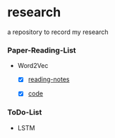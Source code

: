 # research
a repository to record my research

### Paper-Reading-List

* Word2Vec
  - [x] [reading-notes](https://brooksj.com/2019/08/14/Word2Vec%E5%8E%9F%E7%90%86%E8%AF%A6%E8%A7%A3/)

  - [x] [code](https://github.com/tracy-talent/research/blob/master/code/Word2Vec.py)

### ToDo-List

* LSTM
